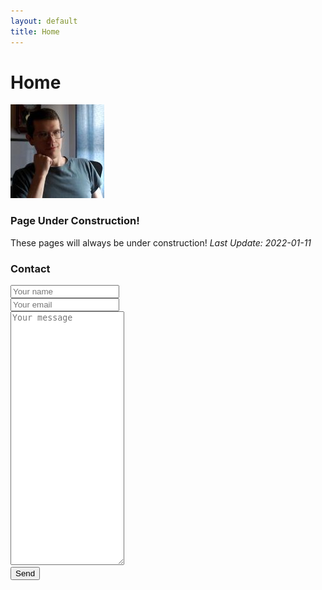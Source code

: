 ```yaml
---
layout: default
title: Home
---
```


# Home
![Image of Jonathan Horton](/images/jchortonCropSmall.jpg "Jonathan Horton")

### Page Under Construction!
These pages will always be under construction!
_Last Update: 2022-01-11_

### Contact
<form id="contactform" action="//formspree.io/hort_wort@hotmail.com" method="POST">
    <input type="text" name="name" placeholder="Your name" style="width:33%"><br />
    <input type="email" name="_replyto" placeholder="Your email" style="width:33%"><br />
    <textarea name="message" placeholder="Your message" style="height:400px" style="width:100%"></textarea><br />
    <input type="submit" value="Send">
</form>
